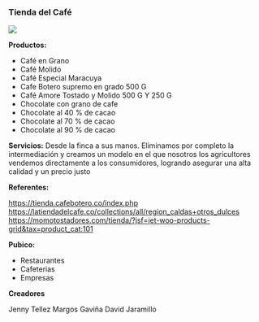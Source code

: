 ###  Tienda del Café

![](https://media.istockphoto.com/photos/cup-of-espresso-with-coffee-beans-picture-id1177900338?k=20&m=1177900338&s=612x612&w=0&h=rwLAoPzPiKdSbcdBFs4-TTt5O1Qpe0EFVY5KRqRPKmI=)

**Productos:**

- Café en Grano
- Café Molido
- Café Especial Maracuya
- Cafe Botero supremo en grado 500 G
- Café Amore Tostado y Molido 500 G Y 250 G
- Chocolate con grano de cafe
- Chocolate al 40 % de cacao
- Chocolate al 70 % de cacao
- Chocolate al 90 % de cacao

**Servicios:**
Desde la finca a sus manos. Eliminamos por completo la intermediación y creamos un modelo en el que nosotros los agricultores vendemos directamente a los consumidores, logrando asegurar una alta calidad y un precio justo



**Referentes:**

https://tienda.cafebotero.co/index.php
https://latiendadelcafe.co/collections/all/region_caldas+otros_dulces
https://momotostadores.com/tienda/?jsf=jet-woo-products-grid&tax=product_cat:101

**Pubico:**

- Restaurantes
- Cafeterias
- Empresas

**Creadores**

Jenny Tellez
Margos Gaviña
David Jaramillo